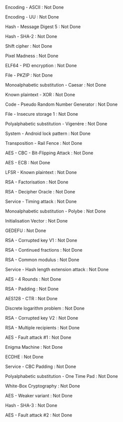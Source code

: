 Encoding - ASCII : Not Done

Encoding - UU : Not Done

Hash - Message Digest 5 : Not Done

Hash - SHA-2 : Not Done

Shift cipher : Not Done

Pixel Madness : Not Done

ELF64 - PID encryption : Not Done

File - PKZIP : Not Done

Monoalphabetic substitution - Caesar : Not Done

Known plaintext - XOR : Not Done

Code - Pseudo Random Number Generator : Not Done

File - Insecure storage 1 : Not Done

Polyalphabetic substitution - Vigenère : Not Done

System - Android lock pattern : Not Done

Transposition - Rail Fence : Not Done

AES - CBC - Bit-Flipping Attack : Not Done

AES - ECB : Not Done

LFSR - Known plaintext : Not Done

RSA - Factorisation : Not Done

RSA - Decipher Oracle : Not Done

Service - Timing attack : Not Done

Monoalphabetic substitution - Polybe : Not Done

Initialisation Vector : Not Done

GEDEFU : Not Done

RSA - Corrupted key V1 : Not Done

RSA - Continued fractions : Not Done

RSA - Common modulus : Not Done

Service - Hash length extension attack : Not Done

AES - 4 Rounds : Not Done

RSA - Padding : Not Done

AES128 - CTR : Not Done

Discrete logarithm problem : Not Done

RSA - Corrupted key V2 : Not Done

RSA - Multiple recipients : Not Done

AES - Fault attack #1 : Not Done

Enigma Machine : Not Done

ECDHE : Not Done

Service - CBC Padding : Not Done

Polyalphabetic substitution - One Time Pad : Not Done

White-Box Cryptography : Not Done

AES - Weaker variant : Not Done

Hash - SHA-3 : Not Done

AES - Fault attack #2 : Not Done
